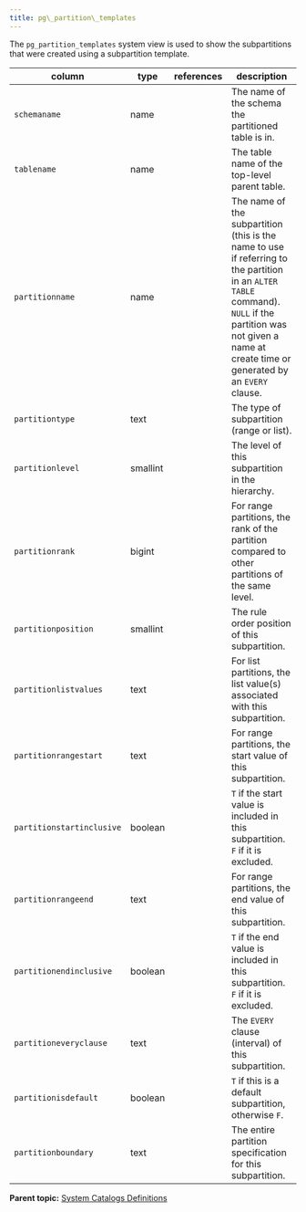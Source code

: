```yaml
---
title: pg\_partition\_templates 
---
```


The `pg_partition_templates` system view is used to show the subpartitions that were created using a subpartition template.

|column|type|references|description|
|------|----|----------|-----------|
|`schemaname`|name| |The name of the schema the partitioned table is in.|
|`tablename`|name| |The table name of the top-level parent table.|
|`partitionname`|name| |The name of the subpartition \(this is the name to use if referring to the partition in an `ALTER TABLE` command\). `NULL` if the partition was not given a name at create time or generated by an `EVERY` clause.|
|`partitiontype`|text| |The type of subpartition \(range or list\).|
|`partitionlevel`|smallint| |The level of this subpartition in the hierarchy.|
|`partitionrank`|bigint| |For range partitions, the rank of the partition compared to other partitions of the same level.|
|`partitionposition`|smallint| |The rule order position of this subpartition.|
|`partitionlistvalues`|text| |For list partitions, the list value\(s\) associated with this subpartition.|
|`partitionrangestart`|text| |For range partitions, the start value of this subpartition.|
|`partitionstartinclusive`|boolean| |`T` if the start value is included in this subpartition. `F` if it is excluded.|
|`partitionrangeend`|text| |For range partitions, the end value of this subpartition.|
|`partitionendinclusive`|boolean| |`T` if the end value is included in this subpartition. `F` if it is excluded.|
|`partitioneveryclause`|text| |The `EVERY` clause \(interval\) of this subpartition.|
|`partitionisdefault`|boolean| |`T` if this is a default subpartition, otherwise `F`.|
|`partitionboundary`|text| |The entire partition specification for this subpartition.|

**Parent topic:** [System Catalogs Definitions](../system_catalogs/catalog_ref-html.html)

